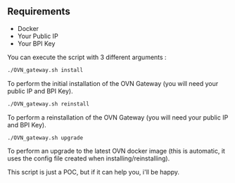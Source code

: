 ## Requirements
- Docker
- Your Public IP
- Your BPI Key

You can execute the script with 3 different arguments :

```sh
./OVN_gateway.sh install
```

To perform the initial installation of the OVN Gateway (you will need your public IP and BPI Key).


```sh
./OVN_gateway.sh reinstall
```

To perform a reinstallation of the OVN Gateway (you will need your public IP and BPI Key).


```sh
./OVN_gateway.sh upgrade
```

To perform an upgrade to the latest OVN docker image (this is automatic, it uses the config file created when installing/reinstalling).



This script is just a POC, but if it can help you, i'll be happy.
